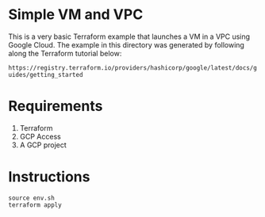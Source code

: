# Simple VM and VPC
This is a very basic Terraform example that launches a VM in a VPC using Google Cloud. The example in this directory was generated by following along the Terraform tutorial below:

```https://registry.terraform.io/providers/hashicorp/google/latest/docs/guides/getting_started```

# Requirements
  1. Terraform
  2. GCP Access
  3. A GCP project


# Instructions

```
source env.sh
terraform apply
```

